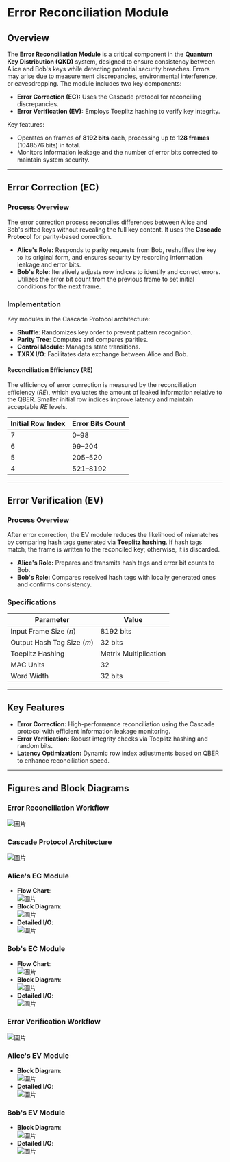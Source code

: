 # Error Reconciliation Module

## Overview
The **Error Reconciliation Module** is a critical component in the **Quantum Key Distribution (QKD)** system, designed to ensure consistency between Alice and Bob's keys while detecting potential security breaches. Errors may arise due to measurement discrepancies, environmental interference, or eavesdropping. The module includes two key components:
- **Error Correction (EC):** Uses the Cascade protocol for reconciling discrepancies.
- **Error Verification (EV):** Employs Toeplitz hashing to verify key integrity.

Key features:
- Operates on frames of **8192 bits** each, processing up to **128 frames** (1048576 bits) in total.
- Monitors information leakage and the number of error bits corrected to maintain system security.

---

## Error Correction (EC)

### Process Overview
The error correction process reconciles differences between Alice and Bob's sifted keys without revealing the full key content. It uses the **Cascade Protocol** for parity-based correction.

- **Alice's Role:** Responds to parity requests from Bob, reshuffles the key to its original form, and ensures security by recording information leakage and error bits.  
- **Bob's Role:** Iteratively adjusts row indices to identify and correct errors. Utilizes the error bit count from the previous frame to set initial conditions for the next frame.

### Implementation
Key modules in the Cascade Protocol architecture:
- **Shuffle**: Randomizes key order to prevent pattern recognition.
- **Parity Tree**: Computes and compares parities.
- **Control Module**: Manages state transitions.
- **TXRX I/O**: Facilitates data exchange between Alice and Bob.

#### Reconciliation Efficiency (RE)
The efficiency of error correction is measured by the reconciliation efficiency ($RE$), which evaluates the amount of leaked information relative to the QBER. Smaller initial row indices improve latency and maintain acceptable $RE$ levels.

| **Initial Row Index** | **Error Bits Count** |
|------------------------|----------------------|
| 7                      | 0–98                |
| 6                      | 99–204              |
| 5                      | 205–520             |
| 4                      | 521–8192            |

---

## Error Verification (EV)

### Process Overview
After error correction, the EV module reduces the likelihood of mismatches by comparing hash tags generated via **Toeplitz hashing**. If hash tags match, the frame is written to the reconciled key; otherwise, it is discarded.

- **Alice's Role:** Prepares and transmits hash tags and error bit counts to Bob.
- **Bob's Role:** Compares received hash tags with locally generated ones and confirms consistency.

### Specifications
| **Parameter**               | **Value**             |
|-----------------------------|-----------------------|
| Input Frame Size ($n$)      | 8192 bits            |
| Output Hash Tag Size ($m$)  | 32 bits              |
| Toeplitz Hashing            | Matrix Multiplication |
| MAC Units                   | 32                   |
| Word Width                  | 32 bits              |

---

## Key Features
- **Error Correction:** High-performance reconciliation using the Cascade protocol with efficient information leakage monitoring.
- **Error Verification:** Robust integrity checks via Toeplitz hashing and random bits.
- **Latency Optimization:** Dynamic row index adjustments based on QBER to enhance reconciliation speed.

---

## Figures and Block Diagrams

### Error Reconciliation Workflow
![圖片](https://github.com/user-attachments/assets/1001ea91-3d32-4064-9385-48a521151c9f)

### Cascade Protocol Architecture
![圖片](https://github.com/user-attachments/assets/27c36cc3-1f96-4793-9d69-5fd8c6537589)

### Alice's EC Module
- **Flow Chart**:  
![圖片](https://github.com/user-attachments/assets/3966ab3f-ea9e-4763-9770-1fc1cf3c40d3)
- **Block Diagram**:  
![圖片](https://github.com/user-attachments/assets/11b457f0-787e-4efb-bd61-78c7f96bf7bf)
- **Detailed I/O**:  
![圖片](https://github.com/user-attachments/assets/50c1c8b6-2670-4ff6-9ded-11cf105ed54e)

### Bob's EC Module
- **Flow Chart**:  
![圖片](https://github.com/user-attachments/assets/feed8a9f-a688-4afc-989b-237efd10e7ff)
- **Block Diagram**:  
![圖片](https://github.com/user-attachments/assets/d65c98a3-7b1e-4cc2-a405-6514d88b2276)
- **Detailed I/O**:  
![圖片](https://github.com/user-attachments/assets/02130058-3912-49b9-9b1b-8391c6be7c39)

### Error Verification Workflow
![圖片](https://github.com/user-attachments/assets/e021b17c-e6b8-4b33-9319-826a5f5ef086)

### Alice's EV Module
- **Block Diagram**:  
![圖片](https://github.com/user-attachments/assets/11f94155-fe81-44ee-a20a-178cadc1fd4d)
- **Detailed I/O**:  
![圖片](https://github.com/user-attachments/assets/a0dde5e4-1ebc-4562-97b9-d36c5ba8e9b5)

### Bob's EV Module
- **Block Diagram**:  
![圖片](https://github.com/user-attachments/assets/ade4fd5e-4422-4551-bc06-008b88de601f)
- **Detailed I/O**:  
![圖片](https://github.com/user-attachments/assets/a8b478ea-f238-4b7d-a6d2-17a52f52b6c5)
